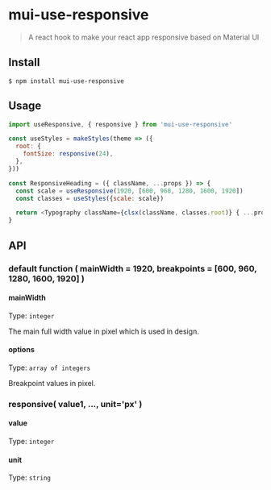 # mui-use-responsive

> A react hook to make your react app responsive based on Material UI


## Install

```
$ npm install mui-use-responsive
```


## Usage

```js
import useResponsive, { responsive } from 'mui-use-responsive'

const useStyles = makeStyles(theme => ({
  root: {
    fontSize: responsive(24),
  },
}))

const ResponsiveHeading = ({ className, ...props }) => {
  const scale = useResponsive(1920, [600, 960, 1280, 1600, 1920])
  const classes = useStyles({scale: scale})

  return <Typography className={clsx(className, classes.root)} { ...props } />
}
```


## API

### default function ( mainWidth = 1920, breakpoints = [600, 960, 1280, 1600, 1920] )

#### mainWidth

Type: `integer`

The main full width value in pixel which is used in design.

#### options

Type: `array of integers`

Breakpoint values in pixel.

### responsive( value1, ..., unit='px' )

#### value

Type: `integer`

#### unit

Type: `string`
